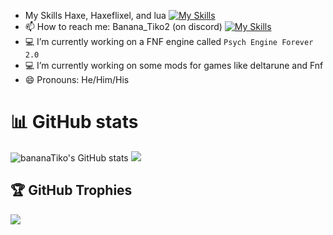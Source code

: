 -  My Skills Haxe, Haxeflixel, and lua
  [![My Skills](https://skillicons.dev/icons?i=haxe,haxeflixel,lua&theme=dark)]()
- 📫 How to reach me: Banana_Tiko2 (on discord)
  [![My Skills](https://skillicons.dev/icons?i=discord&theme=dark)](https://discordapp.com/users/990121240062730250)
- 💻 I’m currently working on a FNF engine called `Psych Engine Forever 2.0`
- 💻 I’m currently working on some mods for games like deltarune and Fnf
- 😄 Pronouns: He/Him/His

# 📊 GitHub stats
![bananaTiko's GitHub stats](https://github-readme-stats.vercel.app/api?username=bananaTiko&show_icons=true&theme=dark)
![](https://github-readme-stats.vercel.app/api/top-langs/?username=bananaTiko&layout=compact&show_icons=true&theme=dark)

## 🏆 GitHub Trophies
![](https://github-profile-trophy.vercel.app/?username=bananaTiko&theme=discord&no-frame=false&no-bg=false&margin-w=4)

